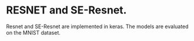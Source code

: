 # RESNET and SE-Resnet.

Resnet and SE-Resnet are implemented in keras. The models are evaluated on the MNIST dataset.

